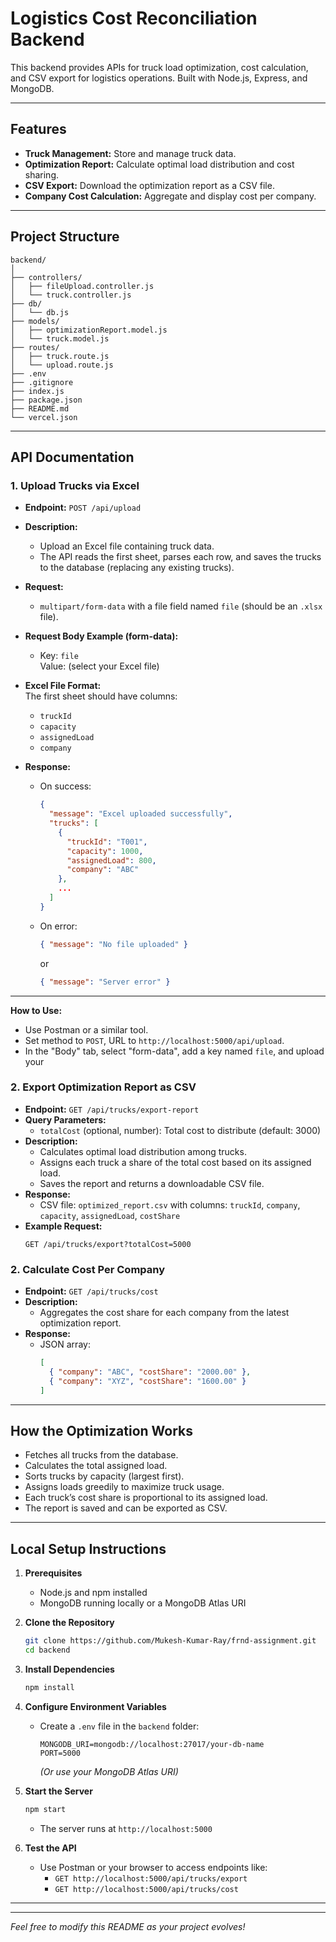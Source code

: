 # Logistics Cost Reconciliation Backend

This backend provides APIs for truck load optimization, cost calculation, and CSV export for logistics operations. Built with Node.js, Express, and MongoDB.

---

## Features

- **Truck Management:** Store and manage truck data.
- **Optimization Report:** Calculate optimal load distribution and cost sharing.
- **CSV Export:** Download the optimization report as a CSV file.
- **Company Cost Calculation:** Aggregate and display cost per company.

---

## Project Structure

```
backend/
│
├── controllers/
│   ├── fileUpload.controller.js
│   └── truck.controller.js
├── db/
│   └── db.js
├── models/
│   ├── optimizationReport.model.js
│   └── truck.model.js
├── routes/
│   ├── truck.route.js
│   └── upload.route.js
├── .env
├── .gitignore
├── index.js
├── package.json
├── README.md
└── vercel.json
```

---

## API Documentation

### 1. Upload Trucks via Excel

- **Endpoint:** `POST /api/upload`
- **Description:**  
  - Upload an Excel file containing truck data.
  - The API reads the first sheet, parses each row, and saves the trucks to the database (replacing any existing trucks).
- **Request:**  
  - `multipart/form-data` with a file field named `file` (should be an `.xlsx` file).
- **Request Body Example (form-data):**
  - Key: `file`  
    Value: (select your Excel file)

- **Excel File Format:**  
  The first sheet should have columns:  
  - `truckId`
  - `capacity`
  - `assignedLoad`
  - `company`

- **Response:**  
  - On success:  
    ```json
    {
      "message": "Excel uploaded successfully",
      "trucks": [
        {
          "truckId": "T001",
          "capacity": 1000,
          "assignedLoad": 800,
          "company": "ABC"
        },
        ...
      ]
    }
    ```
  - On error:  
    ```json
    { "message": "No file uploaded" }
    ```
    or  
    ```json
    { "message": "Server error" }
    ```

---

**How to Use:**  
- Use Postman or a similar tool.
- Set method to `POST`, URL to `http://localhost:5000/api/upload`.
- In the "Body" tab, select "form-data", add a key named `file`, and upload your

### 2. Export Optimization Report as CSV

- **Endpoint:** `GET /api/trucks/export-report`
- **Query Parameters:**  
  - `totalCost` (optional, number): Total cost to distribute (default: 3000)
- **Description:**  
  - Calculates optimal load distribution among trucks.
  - Assigns each truck a share of the total cost based on its assigned load.
  - Saves the report and returns a downloadable CSV file.
- **Response:**  
  - CSV file: `optimized_report.csv` with columns: `truckId`, `company`, `capacity`, `assignedLoad`, `costShare`
- **Example Request:**  
  ```
  GET /api/trucks/export?totalCost=5000
  ```

### 2. Calculate Cost Per Company

- **Endpoint:** `GET /api/trucks/cost`
- **Description:**  
  - Aggregates the cost share for each company from the latest optimization report.
- **Response:**  
  - JSON array:  
    ```json
    [
      { "company": "ABC", "costShare": "2000.00" },
      { "company": "XYZ", "costShare": "1600.00" }
    ]
    ```

---

## How the Optimization Works

- Fetches all trucks from the database.
- Calculates the total assigned load.
- Sorts trucks by capacity (largest first).
- Assigns loads greedily to maximize truck usage.
- Each truck’s cost share is proportional to its assigned load.
- The report is saved and can be exported as CSV.

---

## Local Setup Instructions

1. **Prerequisites**
   - Node.js and npm installed
   - MongoDB running locally or a MongoDB Atlas URI

2. **Clone the Repository**
   ```sh
   git clone https://github.com/Mukesh-Kumar-Ray/frnd-assignment.git
   cd backend
   ```

3. **Install Dependencies**
   ```sh
   npm install
   ```

4. **Configure Environment Variables**
   - Create a `.env` file in the `backend` folder:
     ```
     MONGODB_URI=mongodb://localhost:27017/your-db-name
     PORT=5000
     ```
     *(Or use your MongoDB Atlas URI)*

6. **Start the Server**
   ```sh
   npm start
   ```
   - The server runs at `http://localhost:5000`

7. **Test the API**
   - Use Postman or your browser to access endpoints like:
     - `GET http://localhost:5000/api/trucks/export`
     - `GET http://localhost:5000/api/trucks/cost`

---

---

*Feel free to modify this README as your project evolves!*
